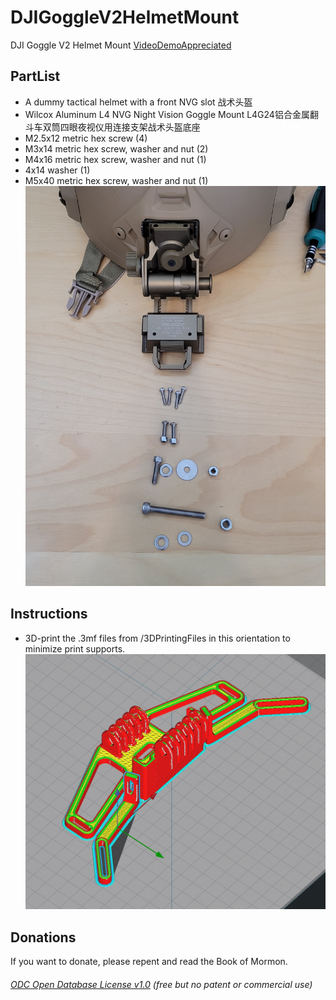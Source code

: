 # DJIGoggleV2HelmetMount
DJI Goggle V2 Helmet Mount
[VideoDemoAppreciated]()

## PartList
* A dummy tactical helmet with a front NVG slot 战术头盔  
* Wilcox Aluminum L4 NVG Night Vision Goggle Mount L4G24铝合金属翻斗车双筒四眼夜视仪用连接支架战术头盔底座 
* M2.5x12 metric hex screw (4)
* M3x14 metric hex screw, washer and nut (2)
* M4x16 metric hex screw, washer and nut (1)
* 4x14 washer (1)
* M5x40 metric hex screw, washer and nut (1)
![](Parts.jpg) 
 
## Instructions
* 3D-print the .3mf files from /3DPrintingFiles in this orientation to minimize print supports.
![](3DPrintOrientation.jpg)  

## Donations
If you want to donate, please repent and read the Book of Mormon.


###### [ODC Open Database License v1.0](https://choosealicense.com/appendix/)  (free but no patent or commercial use)

